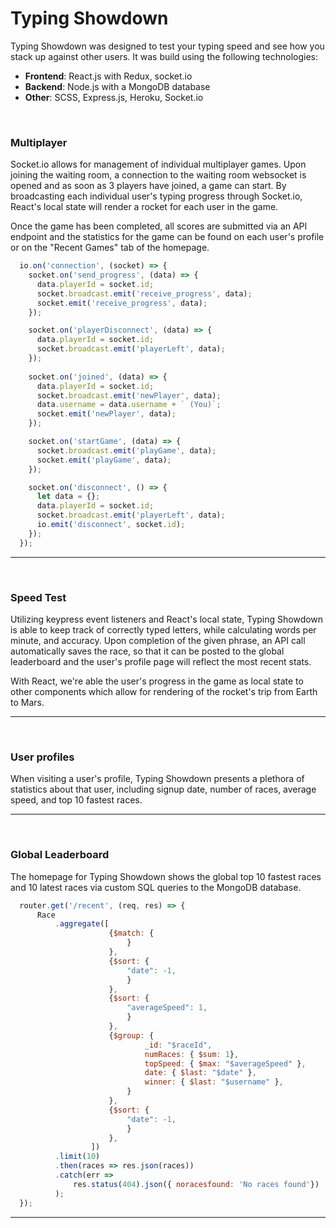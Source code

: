 # Typing Showdown

Typing Showdown was designed to test your typing speed and see how you stack up against other users. It was build using the following technologies: 
* <strong>Frontend</strong>: React.js with Redux, socket.io
* <strong>Backend</strong>: Node.js with a MongoDB database
* <strong>Other</strong>: SCSS, Express.js, Heroku, Socket.io


<br>

### Multiplayer
Socket.io allows for management of individual multiplayer games. Upon joining the waiting room, a connection to the waiting room websocket is opened and as soon as 3 players have joined, a game can start. By broadcasting each individual user's typing progress through Socket.io, React's local state will render a rocket for each user in the game.

Once the game has been completed, all scores are submitted via an API endpoint and the statistics for the game can be found on each user's profile or on the "Recent Games" tab of the homepage.


```js
  io.on('connection', (socket) => {
    socket.on('send_progress', (data) => {
      data.playerId = socket.id;
      socket.broadcast.emit('receive_progress', data);
      socket.emit('receive_progress', data);
    });

    socket.on('playerDisconnect', (data) => {
      data.playerId = socket.id;
      socket.broadcast.emit('playerLeft', data);
    });
    
    socket.on('joined', (data) => {
      data.playerId = socket.id;
      socket.broadcast.emit('newPlayer', data);
      data.username = data.username + ` (You)`;
      socket.emit('newPlayer', data);
    });

    socket.on('startGame', (data) => {
      socket.broadcast.emit('playGame', data);
      socket.emit('playGame', data);
    });

    socket.on('disconnect', () => {
      let data = {};
      data.playerId = socket.id;
      socket.broadcast.emit('playerLeft', data);
      io.emit('disconnect', socket.id);
    });
  });
```

*** 
<br>

### Speed Test
Utilizing keypress event listeners and React's local state, Typing Showdown is able to keep track of correctly typed letters, while calculating words per minute, and accuracy. Upon completion of the given phrase, an API call automatically saves the race, so that it can be posted to the global leaderboard and the user's profile page will reflect the most recent stats.

With React, we're able the user's progress in the game as local state to other components which allow for rendering of the rocket's trip from Earth to Mars.

*** 
<br>

### User profiles
When visiting a user's profile, Typing Showdown presents a plethora of statistics about that user, including signup date, number of races, average speed, and top 10 fastest races.

***
<br>

### Global Leaderboard
The homepage for Typing Showdown shows the global top 10 fastest races and 10 latest races via custom SQL queries to the MongoDB database.


```js
  router.get('/recent', (req, res) => {
      Race
          .aggregate([
                      {$match: { 
                          }
                      },
                      {$sort: {
                          "date": -1,
                          }
                      },
                      {$sort: {
                          "averageSpeed": 1,
                          }
                      },
                      {$group: { 
                              _id: "$raceId",
                              numRaces: { $sum: 1},
                              topSpeed: { $max: "$averageSpeed" },
                              date: { $last: "$date" },
                              winner: { $last: "$username" },
                          }
                      },
                      {$sort: {
                          "date": -1,
                          }
                      },
                  ])
          .limit(10)
          .then(races => res.json(races))
          .catch(err => 
              res.status(404).json({ noracesfound: 'No races found'})
          );
  });
```

***
<br>
